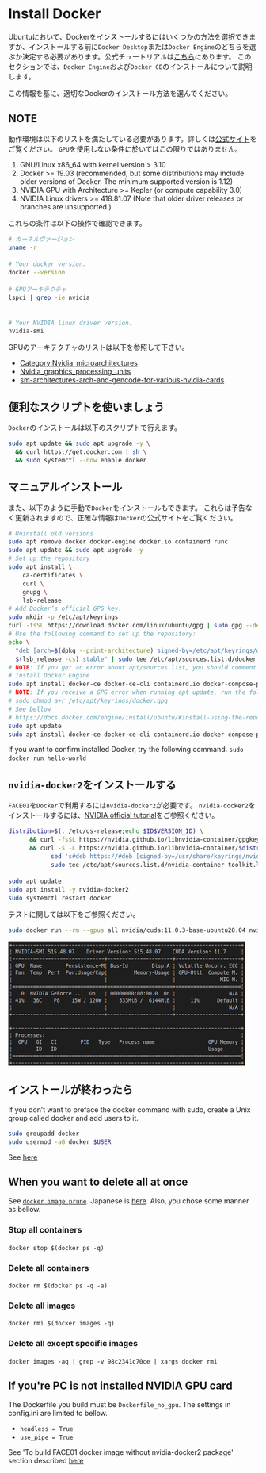 # Install Docker

Ubuntuにおいて、Dockerをインストールするにはいくつかの方法を選択できますが、インストールする前に`Docker Desktop`または`Docker Engine`のどちらを選ぶか決定する必要があります。公式チュートリアルは[こちら](https://docs.docker.com/engine/install/ubuntu/)にあります。
このセクションでは、`Docker Engine`および`Docker CE`のインストールについて説明します。

この情報を基に、適切なDockerのインストール方法を選んでください。

<!-- *If you're PC is not installed NVIDIA GPU card, refer [section]([docs/to_build_docker_image.md](Install_docker.md#if-youre-pc-is-not-installed-nvidia-gpu-card)) 'To build FACE01 docker image without nvidia-docker2 package'.* -->

## NOTE
動作環境は以下のリストを満たしている必要があります。詳しくは[公式サイト](https://docs.nvidia.com/datacenter/cloud-native/container-toolkit/install-guide.html#platform-requirements)をご覧ください。
`GPU`を使用しない条件に於いてはこの限りではありません。

1. GNU/Linux x86_64 with kernel version > 3.10
2. Docker >= 19.03 (recommended, but some distributions may include older versions of Docker. The minimum supported version is 1.12)
3. NVIDIA GPU with Architecture >= Kepler (or compute capability 3.0)
4. NVIDIA Linux drivers >= 418.81.07 (Note that older driver releases or branches are unsupported.)

これらの条件は以下の操作で確認できます。
```bash
# カーネルヴァージョン
uname -r

# Your docker version.
docker --version

# GPUアーキテクチャ
lspci | grep -ie nvidia


# Your NVIDIA linux driver version.
nvidia-smi
```
GPUのアーキテクチャのリストは以下を参照して下さい。
- [Category:Nvidia_microarchitectures](https://en.wikipedia.org/wiki/Category:Nvidia_microarchitectures)
- [Nvidia_graphics_processing_units](https://en.wikipedia.org/wiki/List_of_Nvidia_graphics_processing_units)
- [sm-architectures-arch-and-gencode-for-various-nvidia-cards](https://arnon.dk/matching-sm-architectures-arch-and-gencode-for-various-nvidia-cards/)

## 便利なスクリプトを使いましょう
`Docker`のインストールは以下のスクリプトで行えます。
```bash
sudo apt update && sudo apt upgrade -y \
  && curl https://get.docker.com | sh \
  && sudo systemctl --now enable docker
```

## マニュアルインストール
また、以下のように手動で`Docker`をインストールもできます。
これらは予告なく更新されますので、正確な情報は`Docker`の公式サイトをご覧ください。
```bash
# Uninstall old versions
sudo apt remove docker docker-engine docker.io containerd runc
sudo apt update && sudo apt upgrade -y
# Set up the repository
sudo apt install \
    ca-certificates \
    curl \
    gnupg \
    lsb-release
# Add Docker’s official GPG key:
sudo mkdir -p /etc/apt/keyrings
curl -fsSL https://download.docker.com/linux/ubuntu/gpg | sudo gpg --dearmor -o /etc/apt/keyrings/docker.gpg
# Use the following command to set up the repository:
echo \
  "deb [arch=$(dpkg --print-architecture) signed-by=/etc/apt/keyrings/docker.gpg] https://download.docker.com/linux/ubuntu \
  $(lsb_release -cs) stable" | sudo tee /etc/apt/sources.list.d/docker.list > /dev/null
# NOTE: If you get an error about apt/sources.list, you should comment out docker's line at sources.list.
# Install Docker Engine
sudo apt install docker-ce docker-ce-cli containerd.io docker-compose-plugin
# NOTE: If you receive a GPG error when running apt update, run the following command and then try to update your repo again.
# sudo chmod a+r /etc/apt/keyrings/docker.gpg
# See bellow
# https://docs.docker.com/engine/install/ubuntu/#install-using-the-repository
sudo apt update
sudo apt install docker-ce docker-ce-cli containerd.io docker-compose-plugin
```
If you want to confirm installed Docker, try the following command.
`sudo docker run hello-world`

## `nvidia-docker2`をインストールする
`FACE01`を`Docker`で利用するには`nvidia-docker2`が必要です。
`nvidia-docker2`をインストールするには、[NVIDIA official tutorial](https://docs.nvidia.com/datacenter/cloud-native/container-toolkit/install-guide.html#setting-up-nvidia-container-toolkit)をご参照ください。

```bash
distribution=$(. /etc/os-release;echo $ID$VERSION_ID) \
      && curl -fsSL https://nvidia.github.io/libnvidia-container/gpgkey | sudo gpg --dearmor -o /usr/share/keyrings/nvidia-container-toolkit-keyring.gpg \
      && curl -s -L https://nvidia.github.io/libnvidia-container/$distribution/libnvidia-container.list | \
            sed 's#deb https://#deb [signed-by=/usr/share/keyrings/nvidia-container-toolkit-keyring.gpg] https://#g' | \
            sudo tee /etc/apt/sources.list.d/nvidia-container-toolkit.list

sudo apt update
sudo apt install -y nvidia-docker2
sudo systemctl restart docker
```

テストに関しては以下をご参照ください。

```bash
sudo docker run --rm --gpus all nvidia/cuda:11.0.3-base-ubuntu20.04 nvidia-smi
```
![](../../docs/img/PASTE_IMAGE_2022-07-25-10-24-45.png)

## インストールが終わったら
If you don’t want to preface the docker command with sudo, create a Unix group called docker and add users to it.
```bash
sudo groupadd docker
sudo usermod -aG docker $USER
```
See [here](https://docs.docker.com/engine/install/linux-postinstall/)

## When you want to delete all at once
See [`docker image prune`](https://docs.docker.com/config/pruning/).
Japanese is [here](https://docs.docker.jp/config/pruning.html).
Also, you chose some manner as bellow.
### Stop all containers
`docker stop $(docker ps -q)`
### Delete all containers
`docker rm $(docker ps -q -a)`
### Delete all images
`docker rmi $(docker images -q)`
### Delete all except specific images
`docker images -aq | grep -v 98c2341c70ce | xargs docker rmi`

## If you're PC is not installed NVIDIA GPU card
The Dockerfile you build must be `Dockerfile_no_gpu`.
The settings in config.ini are limited to bellow.
- `headless = True`
- `use_pipe = True`

See 'To build FACE01 docker image without nvidia-docker2 package' section described [here](./docker.md)